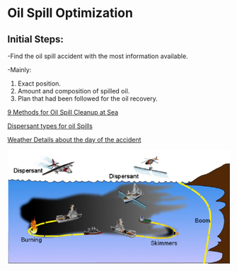 # Oil Spill Optimization

## Initial Steps:
-Find the oil spill accident with the most information available.

 -Mainly:
 1. Exact position.
 2. Amount and composition of spilled oil.
 3. Plan that had been followed for the oil recovery.
 
 [9 Methods for Oil Spill Cleanup at Sea](https://www.marineinsight.com/environment/10-methods-for-oil-spill-cleanup-at-sea/)
 
 [Dispersant types for oil Spills](https://www.marineinsight.com/environment/different-types-of-dispersants-used-in-an-oil-spill/)
 
 [Weather Details about the day of the accident](https://www.marineinsight.com/environment/different-types-of-dispersants-used-in-an-oil-spill/)
 
 ![Image](Oil_spill_imm.PNG)
